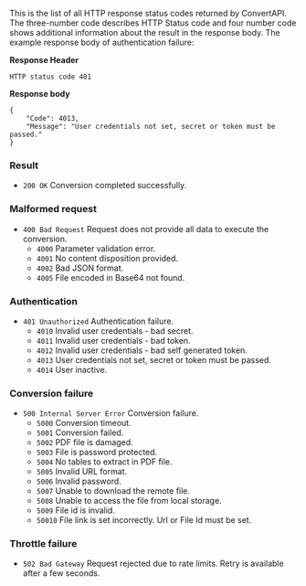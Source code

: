 This is the list of all HTTP response status codes returned by ConvertAPI. The three-number code describes HTTP Status code and four number code shows additional information about the result in the response body. The example response body of authentication failure:

**Response Header**

```
HTTP status code 401
```

**Response body**

```
{
    "Code": 4013,
    "Message": "User credentials not set, secret or token must be passed."
}
```

### Result
* `200 OK` Conversion completed successfully.

### Malformed request
* `400 Bad Request` Request does not provide all data to execute the conversion.
  * `4000` Parameter validation error.
  * `4001` No content disposition provided.
  * `4002` Bad JSON format.
  * `4005` File encoded in Base64 not found.

### Authentication
* `401 Unauthorized` Authentication failure. 
  * `4010` Invalid user credentials - bad secret.
  * `4011` Invalid user credentials - bad token.
  * `4012` Invalid user credentials - bad self generated token.
  * `4013` User credentials not set, secret or token must be passed.
  * `4014` User inactive.

### Conversion failure
* `500 Internal Server Error` Conversion failure.
  * `5000` Conversion timeout.
  * `5001` Conversion failed.
  * `5002` PDF file is damaged.
  * `5003` File is password protected.
  * `5004` No tables to extract in PDF file.
  * `5005` Invalid URL format.
  * `5006` Invalid password.
  * `5007` Unable to download the remote file.
  * `5008` Unable to access the file from local storage.
  * `5009` File id is invalid.
  * `50010` File link is set incorrectly. Url or File Id must be set.

### Throttle failure
* `502 Bad Gateway` Request rejected due to rate limits. Retry is available after a few seconds.

